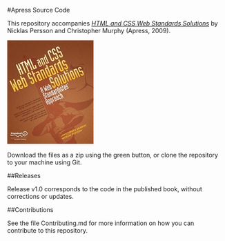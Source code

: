 #Apress Source Code

This repository accompanies [*HTML and CSS Web Standards Solutions*](http://www.apress.com/9781430216063) by Nicklas Persson and Christopher Murphy (Apress, 2009).

![Cover image](9781430216063.jpg)

Download the files as a zip using the green button, or clone the repository to your machine using Git.

##Releases

Release v1.0 corresponds to the code in the published book, without corrections or updates.

##Contributions

See the file Contributing.md for more information on how you can contribute to this repository.
